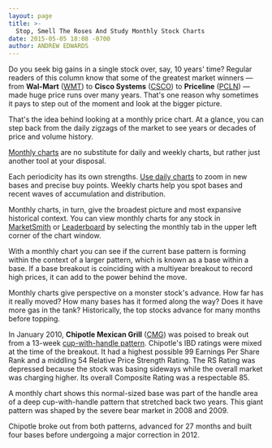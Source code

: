 ```yaml
---
layout: page
title: >-
  Stop, Smell The Roses And Study Monthly Stock Charts
date: 2015-05-05 18:08 -0700
author: ANDREW EDWARDS
---
```





Do you seek big gains in a single stock over, say, 10 years' time? Regular readers of this column know that some of the greatest market winners — from **Wal-Mart** ([WMT](https://research.investors.com/quote.aspx?symbol=WMT)) to **Cisco Systems** ([CSCO](https://research.investors.com/quote.aspx?symbol=CSCO)) to **Priceline** ([PCLN](https://research.investors.com/quote.aspx?symbol=PCLN)) — made huge price runs over many years. That's one reason why sometimes it pays to step out of the moment and look at the bigger picture.

  

That's the idea behind looking at a monthly price chart. At a glance, you can step back from the daily zigzags of the market to see years or decades of price and volume history.

  

[Monthly charts](http://education.investors.com/lesson.aspx?id=735776&sourceid=735786) are no substitute for daily and weekly charts, but rather just another tool at your disposal.

  

Each periodicity has its own strengths. [Use daily charts](http://education.investors.com/investors-corner/746962-which-stock-chart-to-use.htm) to zoom in new bases and precise buy points. Weekly charts help you spot bases and recent waves of accumulation and distribution.

  

Monthly charts, in turn, give the broadest picture and most expansive historical context. You can view monthly charts for any stock in [MarketSmith](http://www.marketsmith.com) or [Leaderboard](http://leaderboard.investors.com/leaderboard/leaders/) by selecting the monthly tab in the upper left corner of the chart window.

  

With a monthly chart you can see if the current base pattern is forming within the context of a larger pattern, which is known as a base within a base. If a base breakout is coinciding with a multiyear breakout to record high prices, it can add to the power behind the move.

  

Monthly charts give perspective on a monster stock's advance. How far has it really moved? How many bases has it formed along the way? Does it have more gas in the tank? Historically, the top stocks advance for many months before topping.

  

In January 2010, **Chipotle Mexican Grill** ([CMG](https://research.investors.com/quote.aspx?symbol=CMG)) was poised to break out from a 13-week [cup-with-handle pattern](http://education.investors.com/lesson.aspx?id=736315&sourceid=735787). Chipotle's IBD ratings were mixed at the time of the breakout. It had a highest possible 99 Earnings Per Share Rank and a middling 54 Relative Price Strength Rating. The RS Rating was depressed because the stock was basing sideways while the overall market was charging higher. Its overall Composite Rating was a respectable 85.

  

A monthly chart shows this normal-sized base was part of the handle area of a deep cup-with-handle pattern that stretched back two years. This giant pattern was shaped by the severe bear market in 2008 and 2009.

  

Chipotle broke out from both patterns, advanced for 27 months and built four bases before undergoing a major correction in 2012.




